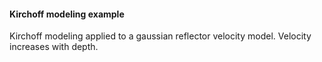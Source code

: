 #### Kirchoff modeling example

Kirchoff modeling applied to a gaussian reflector velocity model. Velocity increases with depth.
